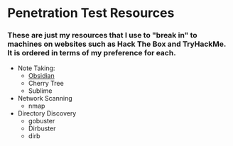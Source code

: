# Penetration Test Resources

### These are just my resources that I use to "break in" to machines on websites such as Hack The Box and TryHackMe. It is ordered in terms of my preference for each.

* Note Taking:
  * [Obsidian](https://obsidian.md/)
  * Cherry Tree
  * Sublime
* Network Scanning
  * nmap
* Directory Discovery
  * gobuster
  * Dirbuster
  * dirb

